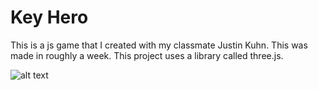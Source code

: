 # Key Hero 
This is a js game that I created with my classmate Justin Kuhn.
This was made in roughly a week.
This project uses a library called three.js.

![alt text](https://i.imgur.com/rNBG57Q.png)
